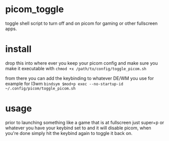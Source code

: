 # picom_toggle
toggle shell script to turn off and on picom for gaming or other fullscreen apps.

# install
drop this into where ever you keep your picom config and make sure you make it executable with `chmod +x /path/to/config/toggle_picom.sh`

from there you can add the keybinding to whatever DE/WM you use for example for I3wm
`bindsym $mod+p exec --no-startup-id ~/.config/picom/toggle_picom.sh`

# usage
prior to launching something like a game that is at fullscreen just super+p or whatever you have your keybind set to and it will disable picom, when you're done simply hit the keybind again to toggle it back on.
